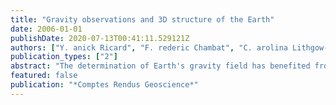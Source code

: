 ```yaml
---
title: "Gravity observations and 3D structure of the Earth"
date: 2006-01-01
publishDate: 2020-07-13T00:41:11.529121Z
authors: ["Y. anick Ricard", "F. rederic Chambat", "C. arolina Lithgow-Bertelloni"]
publication_types: ["2"]
abstract: "The determination of Earth's gravity field has benefited from various gravity missions that have been launched recently (CHAMP and GRACE) and a new quantitative jump should be made by the GOCE mission in a few more years. For the first time, a global high-quality coverage of the Earth's gravity is available. In this paper, we review the results that have been obtained to explain Earth's gravity on a global scale. We show how we can separate the contributions due to shallow density variations (crust and lithosphere) to those related to the deep mantle. The geoid (or the first degrees of the gravity field) is very simply and well explained by ancient slabs subducting throughout the whole mantle. Such a density distribution is in agreement with tomographic results and qualitatively with what is expected from a convective mantle without a large amount of bottom heating. Although we can produce a simple model that correlates with observations for all degrees and explain most of the geoid, a significant improvement in the fit is possible and will need to take into account the details of the lithospheric structure."
featured: false
publication: "*Comptes Rendus Geoscience*"
---
```


